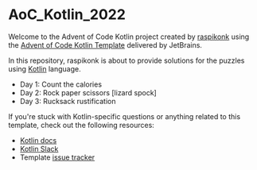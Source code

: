 # AoC_Kotlin_2022

Welcome to the Advent of Code Kotlin project created by [raspikonk][github] using the [Advent of Code Kotlin Template][template] delivered by JetBrains.

In this repository, raspikonk is about to provide solutions for the puzzles using [Kotlin][kotlin] language.

- Day 1: Count the calories
- Day 2: Rock paper scissors \[lizard spock\]
- Day 3: Rucksack rustification

If you're stuck with Kotlin-specific questions or anything related to this template, check out the following resources:

- [Kotlin docs][docs]
- [Kotlin Slack][slack]
- Template [issue tracker][issues]



[aoc]: https://adventofcode.com
[docs]: https://kotlinlang.org/docs/home.html
[github]: https://github.com/raspikonk
[issues]: https://github.com/kotlin-hands-on/advent-of-code-kotlin-template/issues
[kotlin]: https://kotlinlang.org
[slack]: https://surveys.jetbrains.com/s3/kotlin-slack-sign-up
[template]: https://github.com/kotlin-hands-on/advent-of-code-kotlin-template
